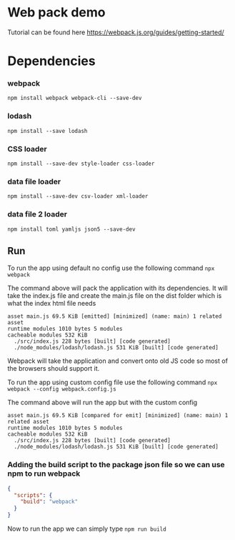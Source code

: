 # Web pack demo

Tutorial can be found here
https://webpack.js.org/guides/getting-started/


# Dependencies
### webpack
`npm install webpack webpack-cli --save-dev`

### lodash
`npm install --save lodash`

### CSS loader
`npm install --save-dev style-loader css-loader`

### data file loader
`npm install --save-dev csv-loader xml-loader`


### data file 2 loader
`npm install toml yamljs json5 --save-dev`







## Run
To run the app using default no config use the following command
`npx webpack`

The command above will pack the application with its dependencies. It will take the index.js file and create the main.js file on the dist folder which is what the index html file needs
```
asset main.js 69.5 KiB [emitted] [minimized] (name: main) 1 related asset
runtime modules 1010 bytes 5 modules
cacheable modules 532 KiB
  ./src/index.js 228 bytes [built] [code generated]
  ./node_modules/lodash/lodash.js 531 KiB [built] [code generated]
```
Webpack will take the application and convert onto old JS code so most of the browsers should support it.

To run the app using custom config file use the following command
`npx webpack --config webpack.config.js`

The command above will run the app but with the custom config
```
asset main.js 69.5 KiB [compared for emit] [minimized] (name: main) 1 related asset
runtime modules 1010 bytes 5 modules
cacheable modules 532 KiB
  ./src/index.js 228 bytes [built] [code generated]
  ./node_modules/lodash/lodash.js 531 KiB [built] [code generated]
```



### Adding the build script to the package json file so we can use npm to run webpack
```json
{
  "scripts": {
    "build": "webpack"
  }
}
```
Now to run the app we can simply type
`npm run build`
